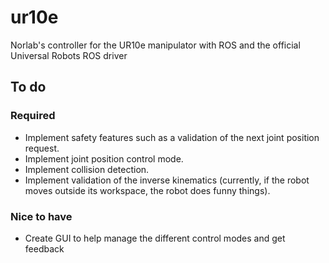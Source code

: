 # ur10e
Norlab's controller for the UR10e manipulator with ROS and the official Universal Robots ROS driver

## To do
### Required
- Implement safety features such as a validation of the next joint position request.
- Implement joint position control mode.
- Implement collision detection.
- Implement validation of the inverse kinematics (currently, if the robot moves outside its 
    workspace, the robot does funny things).


### Nice to have
- Create GUI to help manage the different control modes and get feedback